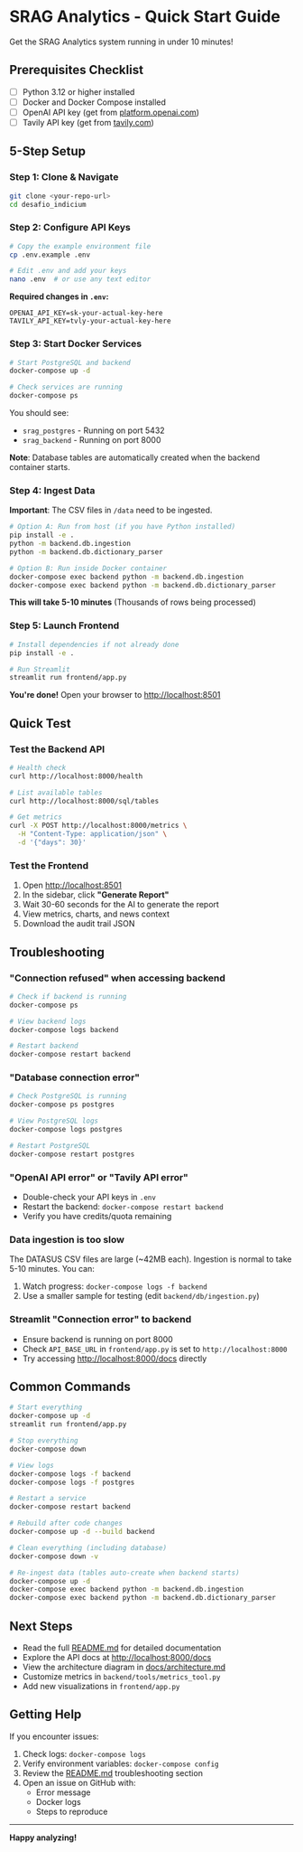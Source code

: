 # SRAG Analytics - Quick Start Guide

Get the SRAG Analytics system running in under 10 minutes!

## Prerequisites Checklist

- [ ] Python 3.12 or higher installed
- [ ] Docker and Docker Compose installed
- [ ] OpenAI API key (get from [platform.openai.com](https://platform.openai.com))
- [ ] Tavily API key (get from [tavily.com](https://tavily.com))

## 5-Step Setup

### Step 1: Clone & Navigate

```bash
git clone <your-repo-url>
cd desafio_indicium
```

### Step 2: Configure API Keys

```bash
# Copy the example environment file
cp .env.example .env

# Edit .env and add your keys
nano .env  # or use any text editor
```

**Required changes in `.env`:**
```env
OPENAI_API_KEY=sk-your-actual-key-here
TAVILY_API_KEY=tvly-your-actual-key-here
```

### Step 3: Start Docker Services

```bash
# Start PostgreSQL and backend
docker-compose up -d

# Check services are running
docker-compose ps
```

You should see:
- `srag_postgres` - Running on port 5432
- `srag_backend` - Running on port 8000

**Note**: Database tables are automatically created when the backend container starts.

### Step 4: Ingest Data

**Important**: The CSV files in `/data` need to be ingested.

```bash
# Option A: Run from host (if you have Python installed)
pip install -e .
python -m backend.db.ingestion
python -m backend.db.dictionary_parser

# Option B: Run inside Docker container
docker-compose exec backend python -m backend.db.ingestion
docker-compose exec backend python -m backend.db.dictionary_parser
```

**This will take 5-10 minutes** (Thousands of rows being processed)

### Step 5: Launch Frontend

```bash
# Install dependencies if not already done
pip install -e .

# Run Streamlit
streamlit run frontend/app.py
```

**You're done!** Open your browser to [http://localhost:8501](http://localhost:8501)

## Quick Test

### Test the Backend API

```bash
# Health check
curl http://localhost:8000/health

# List available tables
curl http://localhost:8000/sql/tables

# Get metrics
curl -X POST http://localhost:8000/metrics \
  -H "Content-Type: application/json" \
  -d '{"days": 30}'
```

### Test the Frontend

1. Open [http://localhost:8501](http://localhost:8501)
2. In the sidebar, click **"Generate Report"**
3. Wait 30-60 seconds for the AI to generate the report
4. View metrics, charts, and news context
5. Download the audit trail JSON

## Troubleshooting

### "Connection refused" when accessing backend

```bash
# Check if backend is running
docker-compose ps

# View backend logs
docker-compose logs backend

# Restart backend
docker-compose restart backend
```

### "Database connection error"

```bash
# Check PostgreSQL is running
docker-compose ps postgres

# View PostgreSQL logs
docker-compose logs postgres

# Restart PostgreSQL
docker-compose restart postgres
```

### "OpenAI API error" or "Tavily API error"

- Double-check your API keys in `.env`
- Restart the backend: `docker-compose restart backend`
- Verify you have credits/quota remaining

### Data ingestion is too slow

The DATASUS CSV files are large (~42MB each). Ingestion is normal to take 5-10 minutes. You can:

1. Watch progress: `docker-compose logs -f backend`
2. Use a smaller sample for testing (edit `backend/db/ingestion.py`)

### Streamlit "Connection error" to backend

- Ensure backend is running on port 8000
- Check `API_BASE_URL` in `frontend/app.py` is set to `http://localhost:8000`
- Try accessing [http://localhost:8000/docs](http://localhost:8000/docs) directly

## Common Commands

```bash
# Start everything
docker-compose up -d
streamlit run frontend/app.py

# Stop everything
docker-compose down

# View logs
docker-compose logs -f backend
docker-compose logs -f postgres

# Restart a service
docker-compose restart backend

# Rebuild after code changes
docker-compose up -d --build backend

# Clean everything (including database)
docker-compose down -v

# Re-ingest data (tables auto-create when backend starts)
docker-compose up -d
docker-compose exec backend python -m backend.db.ingestion
docker-compose exec backend python -m backend.db.dictionary_parser
```

## Next Steps

- Read the full [README.md](README.md) for detailed documentation
- Explore the API docs at [http://localhost:8000/docs](http://localhost:8000/docs)
- View the architecture diagram in [docs/architecture.md](docs/architecture.md)
- Customize metrics in `backend/tools/metrics_tool.py`
- Add new visualizations in `frontend/app.py`

## Getting Help

If you encounter issues:

1. Check logs: `docker-compose logs`
2. Verify environment variables: `docker-compose config`
3. Review the [README.md](README.md) troubleshooting section
4. Open an issue on GitHub with:
   - Error message
   - Docker logs
   - Steps to reproduce

---

**Happy analyzing!**
